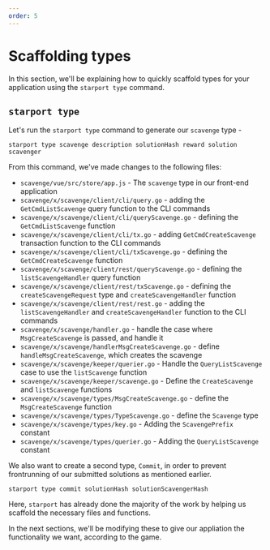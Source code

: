 ```yaml
---
order: 5
---
```



# Scaffolding types

In this section, we'll be explaining how to quickly scaffold types for your application using the `starport type` command.

## `starport type`

Let's run the `starport type` command to generate our `scavenge` type - 

```
starport type scavenge description solutionHash reward solution scavenger
```

From this command, we've made changes to the following files:
- `scavenge/vue/src/store/app.js` - The `scavenge` type in our front-end application
- `scavenge/x/scavenge/client/cli/query.go` - adding the `GetCmdListScavenge` query function to the CLI commands
- `scavenge/x/scavenge/client/cli/queryScavenge.go` - defining the `GetCmdListScavenge` function
- `scavenge/x/scavenge/client/cli/tx.go` - adding `GetCmdCreateScavenge` transaction function to the CLI commands
- `scavenge/x/scavenge/client/cli/txScavenge.go` - defining the `GetCmdCreateScavenge` function
- `scavenge/x/scavenge/client/rest/queryScavenge.go` - defining the `listScavengeHandler` query function
- `scavenge/x/scavenge/client/rest/txScavenge.go` - defining the `createScavengeRequest` type and `createScavengeHandler` function
- `scavenge/x/scavenge/client/rest/rest.go` - adding the `listScavengeHandler` and `createScavengeHandler` function to the CLI commands
- `scavenge/x/scavenge/handler.go` - handle the case where `MsgCreateScavenge` is passed, and handle it
- `scavenge/x/scavenge/handlerMsgCreateScavenge.go` - define `handleMsgCreateScavenge`, which creates the scavenge
- `scavenge/x/scavenge/keeper/querier.go` - Handle the `QueryListScavenge` case to use the `listScavenge` function
- `scavenge/x/scavenge/keeper/scavenge.go` - Define the `CreateScavenge` and `listScavenge` functions
- `scavenge/x/scavenge/types/MsgCreateScavenge.go` - define the  `MsgCreateScavenge` function
- `scavenge/x/scavenge/types/TypeScavenge.go` - define the `Scavenge` type
- `scavenge/x/scavenge/types/key.go` - Adding the `ScavengePrefix` constant
- `scavenge/x/scavenge/types/querier.go` - Adding the `QueryListScavenge` constant

We also want to create a second type, `Commit`, in order to prevent frontrunning of our submitted solutions as mentioned earlier.

```
starport type commit solutionHash solutionScavengerHash
```

Here, `starport` has already done the majority of the work by helping us scaffold the necessary files and functions.

In the next sections, we'll be modifying these to give our appliation the functionality we want, according to the game.
